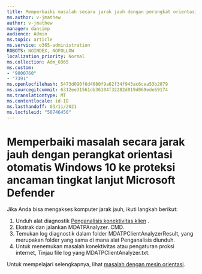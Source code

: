 ```yaml
---
title: Memperbaiki masalah secara jarak jauh dengan perangkat orientasi otomatis Windows 10 ke proteksi ancaman tingkat lanjut Microsoft Defender
ms.author: v-jmathew
author: v-jmathew
manager: dansimp
audience: Admin
ms.topic: article
ms.service: o365-administration
ROBOTS: NOINDEX, NOFOLLOW
localization_priority: Normal
ms.collection: Adm_O365
ms.custom:
- "9000760"
- "7391"
ms.openlocfilehash: 5473d090f6d4680f9a62f34f943ac6cea53b2079
ms.sourcegitcommit: 6312ee31561db36104f32282d019d069ede69174
ms.translationtype: MT
ms.contentlocale: id-ID
ms.lasthandoff: 03/11/2021
ms.locfileid: "50746450"
---
```

# <a name="remotely-fix-problems-with-onboarding-windows-10-devices-to-microsoft-defender-advanced-threat-protection"></a>Memperbaiki masalah secara jarak jauh dengan perangkat orientasi otomatis Windows 10 ke proteksi ancaman tingkat lanjut Microsoft Defender

Jika Anda bisa mengakses komputer jarak jauh, ikuti langkah berikut:

1. Unduh alat diagnostik [Penganalisis konektivitas klien](https://go.microsoft.com/fwlink/?linkid=2143466) .
2. Ekstrak dan jalankan MDATPAnalyzer. CMD.
3. Temukan log diagnostik dalam folder MDATPClientAnalyzerResult, yang merupakan folder yang sama di mana alat Penganalisis diunduh.
4. Untuk menemukan masalah konektivitas atau pengaturan proksi internet, Tinjau file log yang MDATPClientAnalyzer.txt.

Untuk mempelajari selengkapnya, lihat [masalah dengan mesin orientasi](https://go.microsoft.com/fwlink/?linkid=2143634).
